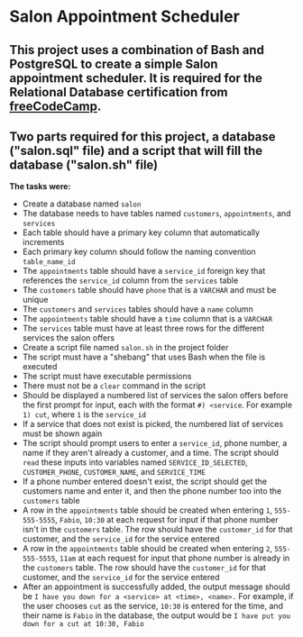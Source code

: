 # Salon Appointment Scheduler

## This project uses a combination of Bash and PostgreSQL to create a simple Salon appointment scheduler. It is required for the Relational Database certification from [freeCodeCamp](www.freecodecamp.org/).

## Two parts required for this project, a database ("salon.sql" file) and a script that will fill the database ("salon.sh" file)

**The tasks were:**
- Create a database named `salon`
- The database needs to have tables named `customers`, `appointments`, and `services`
- Each table should have a primary key column that automatically increments
- Each primary key column should follow the naming convention `table_name_id`
- The `appointments` table should have a `service_id` foreign key that references the `service_id` column from the `services` table
- The `customers` table should have `phone` that is a `VARCHAR` and must be unique
- The `customers` and `services` tables should have a `name` column
- The `appointments` table should have a `time` column that is a `VARCHAR`
- The `services` table must have at least three rows for the different services the salon offers
- Create a script file named `salon.sh` in the project folder
- The script must have a "shebang" that uses Bash when the file is executed
- The script must have executable permissions
- There must not be a `clear` command in the script
- Should be displayed a numbered list of services the salon offers before the first prompt for input, each with the format `#) <service`. For example `1) cut`, where `1` is the `service_id`
- If a service that does not exist is picked, the numbered list of services must be shown again
- The script should prompt users to enter a `service_id`, phone number, a name if they aren't already a customer, and a time. The script should `read` these inputs into variables named `SERVICE_ID_SELECTED`, `CUSTOMER_PHONE`, `CUSTOMER_NAME`, and `SERVICE_TIME`
- If a phone number entered doesn't exist, the script should get the customers name and enter it, and then the phone number too into the `customers` table
- A row in the `appointments` table should be created when entering `1`, `555-555-5555`, `Fabio`, `10:30` at each request for input if that phone number isn't in the `customers` table. The row should have the `customer_id` for that customer, and the `service_id` for the service entered
- A row in the `appointments` table should be created when entering `2`, `555-555-5555`, `11am` at each request for input that phone number is already in the `customers` table. The row should have the `customer_id` for that customer, and the `service_id` for the service entered
- After an appointment is successfully added, the output message should be `I have you down for a <service> at <time>, <name>.` For example, if the user chooses `cut` as the service, `10:30` is entered for the time, and their name is `Fabio` in the database, the output would be `I have put you down for a cut at 10:30, Fabio`
  
